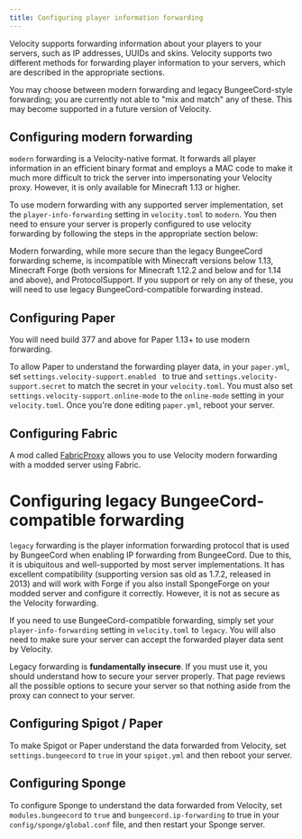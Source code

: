 ```yaml
---
title: Configuring player information forwarding
---
```


Velocity supports forwarding information about your players to your servers, such as IP addresses, UUIDs and skins.
Velocity supports two different methods for forwarding player information to your servers, which are described in the
 appropriate sections.

<Caution>
   You may choose between modern forwarding and legacy BungeeCord-style forwarding; you are currently
   not able to "mix and match" any of these. This may become supported in a future version of Velocity.
</Caution>

## Configuring modern forwarding

`modern` forwarding is a Velocity-native format. It forwards all player information in an efficient binary format and
employs a MAC code to make it much more difficult to trick the server into impersonating your Velocity proxy.
However, it is only available for Minecraft 1.13 or higher.

To use modern forwarding with any supported server implementation, set the `player-info-forwarding` setting in
`velocity.toml` to `modern`. You then need to ensure your server is properly configured to use velocity forwarding by
 following the steps in the appropriate section below:

<Caution>
   Modern forwarding, while more secure than the legacy BungeeCord forwarding scheme,
   is incompatible with Minecraft versions below 1.13, Minecraft Forge (both versions
   for Minecraft 1.12.2 and below and for 1.14 and above), and ProtocolSupport. If you
   support or rely on any of these, you will need to use legacy BungeeCord-compatible
   forwarding instead.
</Caution>

## Configuring Paper

You will need build 377 and above for Paper 1.13+ to use modern forwarding.

To allow Paper to understand the forwarding player data, in your `paper.yml`, set `settings.velocity-support.enabled
` to true and `settings.velocity-support.secret` to match the secret in your `velocity.toml`. You must also set 
`settings.velocity-support.online-mode` to the `online-mode` setting in your `velocity.toml`. Once you're done
editing `paper.yml`, reboot your server.
 
## Configuring Fabric

A mod called [FabricProxy](https://www.curseforge.com/minecraft/mc-mods/fabricproxy) allows you to use Velocity
 modern forwarding with a modded server using Fabric.
 
# Configuring legacy BungeeCord-compatible forwarding

`legacy` forwarding is the player information forwarding protocol that is used by BungeeCord when enabling IP
forwarding from BungeeCord. Due to this, it is ubiquitous and well-supported by most server implementations. It has
excellent compatibility (supporting version sas old as 1.7.2, released in 2013) and will work with Forge if you
also install SpongeForge on your modded server and configure it correctly. However, it is not as secure as the
Velocity forwarding.

If you need to use BungeeCord-compatible forwarding, simply set your `player-info-forwarding` setting in `velocity.toml`
to `legacy`. You will also need to make sure your server can accept the forwarded player data sent by Velocity.

<Caution>
   Legacy forwarding is <strong>fundamentally insecure</strong>. If you must use it,
   you should understand <Link to="/wiki/deployment/security/">how to secure your server properly</Link>.
   That page reviews all the possible options to secure your server so that nothing
   aside from the proxy can connect to your server.
</Caution>

## Configuring Spigot / Paper

To make Spigot or Paper understand the data forwarded from Velocity, set `settings.bungeecord` to `true` in your
 `spigot.yml` and then reboot your server.
 
## Configuring Sponge

To configure Sponge to understand the data forwarded from Velocity, set `modules.bungeecord` to `true` and 
`bungeecord.ip-forwarding` to true in your `config/sponge/global.conf` file, and then restart your Sponge server.
                                                                                                              

